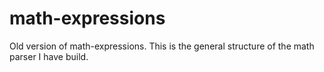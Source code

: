 # math-expressions

Old version of math-expressions. This is the general structure of the math parser I have build.
